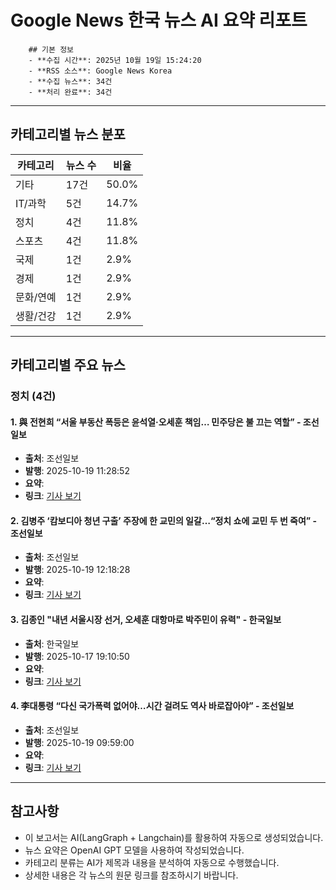 # Google News 한국 뉴스 AI 요약 리포트
        
        ## 기본 정보
        - **수집 시간**: 2025년 10월 19일 15:24:20
        - **RSS 소스**: Google News Korea
        - **수집 뉴스**: 34건
        - **처리 완료**: 34건

---

## 카테고리별 뉴스 분포 

| 카테고리 | 뉴스 수 | 비율 | 
 |-----------|-------|------|
| 기타 | 17건 | 50.0% |
| IT/과학 | 5건 | 14.7% |
| 정치 | 4건 | 11.8% |
| 스포츠 | 4건 | 11.8% |
| 국제 | 1건 | 2.9% |
| 경제 | 1건 | 2.9% |
| 문화/연예 | 1건 | 2.9% |
| 생활/건강 | 1건 | 2.9% |

---

## 카테고리별 주요 뉴스 

### 정치 (4건)

#### 1. 與 전현희 “서울 부동산 폭등은 윤석열·오세훈 책임… 민주당은 불 끄는 역할” - 조선일보
- **출처**: 조선일보
- **발행**: 2025-10-19 11:28:52
- **요약**: 
- **링크**: [기사 보기](None)
#### 2. 김병주 ‘캄보디아 청년 구출’ 주장에 한 교민의 일갈…“정치 쇼에 교민 두 번 죽여” - 조선일보
- **출처**: 조선일보
- **발행**: 2025-10-19 12:18:28
- **요약**: 
- **링크**: [기사 보기](None)
#### 3. 김종인 "내년 서울시장 선거, 오세훈 대항마로 박주민이 유력" - 한국일보
- **출처**: 한국일보
- **발행**: 2025-10-17 19:10:50
- **요약**: 
- **링크**: [기사 보기](None)
#### 4. 李대통령 “다신 국가폭력 없어야…시간 걸려도 역사 바로잡아야” - 조선일보
- **출처**: 조선일보
- **발행**: 2025-10-19 09:59:00
- **요약**: 
- **링크**: [기사 보기](None)

---

## 참고사항
- 이 보고서는 AI(LangGraph + Langchain)를 활용하여 자동으로 생성되었습니다.
- 뉴스 요약은 OpenAI GPT 모델을 사용하여 작성되었습니다.
- 카테고리 분류는 AI가 제목과 내용을 분석하여 자동으로 수행했습니다.
- 상세한 내용은 각 뉴스의 원문 링크를 참조하시기 바랍니다.